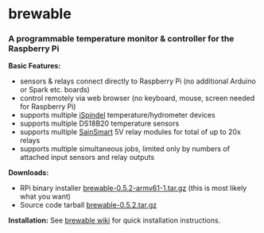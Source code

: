 # brewable

### A programmable temperature monitor & controller for the Raspberry Pi

**Basic Features:**
* sensors & relays connect directly to Raspberry Pi (no additional Arduino or Spark etc. boards)
* control remotely via web browser (no keyboard, mouse, screen needed for Raspberry Pi)
* supports multiple [iSpindel](https://github.com/universam1/iSpindel) temperature/hydrometer devices
* supports multiple DS18B20 temperature sensors
* supports multiple [SainSmart](http://www.sainsmart.com/sainsmart-relay-module-for-arduino-raspberry-pi.html) 5V relay modules for total of up to 20x relays
* supports multiple simultaneous jobs, limited only by numbers of attached input sensors and relay outputs


**Downloads:**
* RPi binary installer [brewable-0.5.2-armv61-1.tar.gz](https://gitlab.com/chris.willing/brewable/wikis/binaries/brewable-0.5.2-armv61-1.tar.gz)  (this is most likely what you want)
* Source code tarball [brewable-0.5.2.tar.gz](https://gitlab.com/chris.willing/brewable/-/archive/0.5.2/brewable-0.5.2.tar.gz)


**Installation:**
See [brewable wiki](https://gitlab.com/chris.willing/brewable/wikis/brewable) for quick installation instructions.

